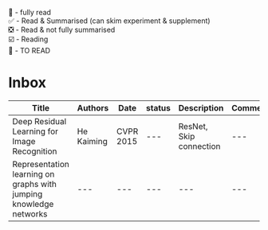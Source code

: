 💯 - fully read  
✅ - Read & Summarised (can skim experiment & supplement)  
❎ - Read & not fully summarised    
☑️ - Reading  
🔲 - TO READ

# Inbox

| Title | Authors | Date | status | Description | Comments |
| --- | --- | --- | --- | --- | --- |
| Deep Residual Learning for Image Recognition | He Kaiming  | CVPR 2015 | --- | ResNet, Skip connection | --- |
| Representation learning on graphs with jumping knowledge networks | --- | --- | --- | --- | --- |
